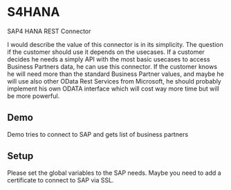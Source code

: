 # S4HANA

SAP4 HANA REST Connector

I would describe the value of this connector is in its simplicity. The question if the customer should use it depends on the usecases. If a customer decides he needs a simply API with the most basic usecases to access Business Partners data, he can use this connector. 
If the customer knows he will need more than the standard Business Partner values, and maybe he will use also other OData Rest Services from Microsoft, he should probably implement his own ODATA interface which will cost way more time but will be more powerful.

## Demo

Demo tries to connect to SAP and gets list of business partners

## Setup

Please set the global variables to the SAP needs. Maybe you need to add a certificate to connect to SAP via SSL.
